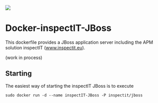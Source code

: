 [![](https://badge.imagelayers.io/inspectit/jboss:6.svg)](https://imagelayers.io/?images=inspectit/jboss:6 'Get your own badge on imagelayers.io')

# Docker-inspectIT-JBoss
This dockerfile provides a JBoss application server including the APM solution inspectIT (www.inspectit.eu). 

(work in process)


## Starting
The easiest way of starting the inspectIT JBoss is to execute
```
sudo docker run -d --name inspectIT-JBoss -P inspectit/jboss
```
